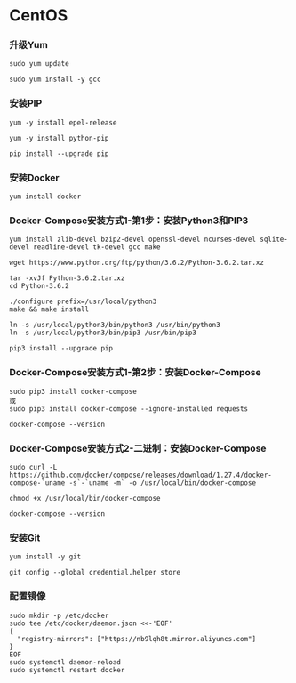 # CentOS

### 升级Yum
```
sudo yum update

sudo yum install -y gcc
```

### 安装PIP
```
yum -y install epel-release

yum -y install python-pip

pip install --upgrade pip
```

### 安装Docker
```
yum install docker
```

### Docker-Compose安装方式1-第1步：安装Python3和PIP3
```
yum install zlib-devel bzip2-devel openssl-devel ncurses-devel sqlite-devel readline-devel tk-devel gcc make

wget https://www.python.org/ftp/python/3.6.2/Python-3.6.2.tar.xz

tar -xvJf Python-3.6.2.tar.xz
cd Python-3.6.2

./configure prefix=/usr/local/python3
make && make install

ln -s /usr/local/python3/bin/python3 /usr/bin/python3
ln -s /usr/local/python3/bin/pip3 /usr/bin/pip3

pip3 install --upgrade pip
```

### Docker-Compose安装方式1-第2步：安装Docker-Compose
```
sudo pip3 install docker-compose
或
sudo pip3 install docker-compose --ignore-installed requests

docker-compose --version
```

### Docker-Compose安装方式2-二进制：安装Docker-Compose
```
sudo curl -L https://github.com/docker/compose/releases/download/1.27.4/docker-compose-`uname -s`-`uname -m` -o /usr/local/bin/docker-compose

chmod +x /usr/local/bin/docker-compose

docker-compose --version
```

### 安装Git
```
yum install -y git

git config --global credential.helper store
```

### 配置镜像
```
sudo mkdir -p /etc/docker
sudo tee /etc/docker/daemon.json <<-'EOF'
{
  "registry-mirrors": ["https://nb9lqh8t.mirror.aliyuncs.com"]
}
EOF
sudo systemctl daemon-reload
sudo systemctl restart docker
```

